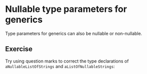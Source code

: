 # Nullable type parameters for generics
Type parameters for generics can also be nullable or non-nullable.

## Exercise
Try using question marks to correct the type declarations of 
`aNullableListOfStrings` and `aListOfNullableStrings`: